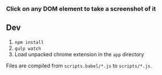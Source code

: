 ### Click on any DOM element to take a screenshot of it

## Dev

1. `npm install`
2. `gulp watch`
3. Load unpacked chrome extension in the `app` directory

Files are compiled from `scripts.babel/*.js` to `scripts/*.js`.
